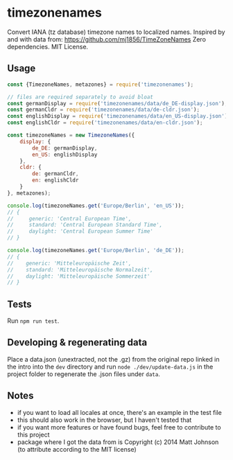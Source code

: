 # timezonenames

Convert IANA (tz database) timezone names to localized names.
Inspired by and with data from: https://github.com/mj1856/TimeZoneNames
Zero dependencies. MIT License.

## Usage

```js
const {TimezoneNames, metazones} = require('timezonenames');

// files are required separately to avoid bloat
const germanDisplay = require('timezonenames/data/de_DE-display.json');
const germanCldr = require('timezonenames/data/de-cldr.json');
const englishDisplay = require('timezonenames/data/en_US-display.json');
const englishCldr = require('timezonenames/data/en-cldr.json');

const timezoneNames = new TimezoneNames({
    display: {
        de_DE: germanDisplay,
        en_US: englishDisplay
    },
    cldr: {
        de: germanCldr,
        en: englishCldr
    }
}, metazones);

console.log(timezoneNames.get('Europe/Berlin', 'en_US'));
// {
//     generic: 'Central European Time',
//     standard: 'Central European Standard Time',
//     daylight: 'Central European Summer Time'
// }

console.log(timezoneNames.get('Europe/Berlin', 'de_DE'));
// {
//    generic: 'Mitteleuropäische Zeit',
//    standard: 'Mitteleuropäische Normalzeit',
//    daylight: 'Mitteleuropäische Sommerzeit'
// }

```

## Tests

Run `npm run test`.

## Developing & regenerating data

Place a data.json (unextracted, not the .gz) from the original repo linked in the intro into the `dev` directory and run `node ./dev/update-data.js` in the project folder to regenerate the .json files under `data`.

## Notes

* if you want to load all locales at once, there's an example in the test file
* this should also work in the browser, but I haven't tested that
* if you want more features or have found bugs, feel free to contribute to this project
* package where I got the data from is Copyright (c) 2014 Matt Johnson (to attribute according to the MIT license)
